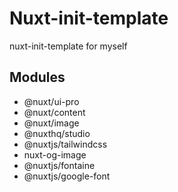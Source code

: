 # Nuxt-init-template

nuxt-init-template for myself

## Modules

- @nuxt/ui-pro
- @nuxt/content
- @nuxt/image
- @nuxthq/studio
- @nuxtjs/tailwindcss
- nuxt-og-image
- @nuxtjs/fontaine
- @nuxtjs/google-font
